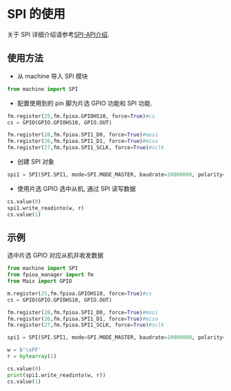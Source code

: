 SPI 的使用
=========

关于 SPI 详细介绍请参考[SPI-API介绍](../../api_reference/machine/spi.md).

## 使用方法

* 从 machine 导入 SPI 模块

```python
from machine import SPI
```

* 配置使用到的 pin 脚为片选 GPIO 功能和 SPI 功能.

```python
fm.register(25,fm.fpioa.GPIOHS10, force=True)#cs
cs = GPIO(GPIO.GPIOHS10, GPIO.OUT)

fm.register(28,fm.fpioa.SPI1_D0, force=True)#mosi
fm.register(26,fm.fpioa.SPI1_D1, force=True)#miso
fm.register(27,fm.fpioa.SPI1_SCLK, force=True)#sclk
```

* 创建 SPI 对象

```python
spi1 = SPI(SPI.SPI1, mode=SPI.MODE_MASTER, baudrate=10000000, polarity=0, phase=0, bits=8, firstbit=SPI.MSB)
```

* 使用片选 GPIO 选中从机, 通过 SPI 读写数据

```python
cs.value(0)
spi1.write_readinto(w, r)
cs.value(1)
```

## 示例

选中片选 GPIO 对应从机并收发数据

```python
from machine import SPI
from fpioa_manager import fm
from Maix import GPIO

m.register(25,fm.fpioa.GPIOHS10, force=True)#cs
cs = GPIO(GPIO.GPIOHS10, GPIO.OUT)

fm.register(28,fm.fpioa.SPI1_D0, force=True)#mosi
fm.register(26,fm.fpioa.SPI1_D1, force=True)#miso
fm.register(27,fm.fpioa.SPI1_SCLK, force=True)#sclk

spi1 = SPI(SPI.SPI1, mode=SPI.MODE_MASTER, baudrate=10000000, polarity=0, phase=0, bits=8, firstbit=SPI.MSB)

w = b'\xFF'
r = bytearray(1)

cs.value(0)
print(spi1.write_readinto(w, r))
cs.value(1)
```
